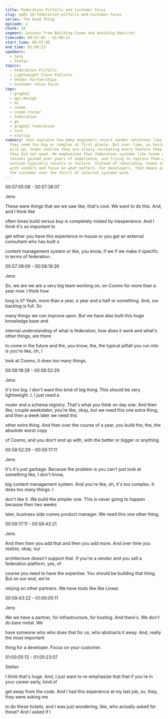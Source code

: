 ```yaml
---
title: Federation Pitfalls and Customer Focus
slug: ep01-18-federation-pitfalls-and-customer-focus
series: The Good Thing
episode: 1
chunk: 18
segment: Lessons from Building Cosmo and Avoiding Rewrites
timecode: 00:57:05 – 01:00:23
start_time: 00:57:05
end_time: 01:00:23
speakers:
  - Jens
  - Stefan
topics:
  - Federation Pitfalls
  - Lightweight Clone Failures
  - Vendor Partnerships
  - Customer Value Focus
tags:
  - graphql
  - api-design
  - ai
  - cosmo
  - cosmo-router
  - federation
  - go
  - graphql-federation
  - rust
  - startup
summary: Jens explains how many engineers reject vendor solutions like Cosmo because
  they seem too big or complex at first glance. But over time, as business requirements
  pile up, teams realize they are slowly recreating every feature they once thought
  they did not need. He emphasizes that federation systems like Cosmo reflect deep
  lessons gained over years of experience, and trying to replace them with a lightweight
  version typically results in failure. Instead of rebuilding, teams should partner
  with vendors and focus on what matters. For developers, that means prioritizing
  the customer over the thrill of internal systems work.
---
```





00:57:05:08 - 00:57:38:07

Jens

These were things that we we saw like, that's cool. We want to do this. And, and I think like

often times build versus buy is completely misled by inexperience. And I think it's so important to

get either you have this experience in-house or you get an external consultant who has built a

content management system or like, you know, if we if we make it specific in terms of federation.

00:57:38:09 - 00:58:18:26

Jens

So, we are we are a very big team working on, on Cosmo for more than a year now. I think how

long is it? Yeah, more than a year, a year and a half or something. And, our backlog is full. So

many things we can improve upon. But we have also built this huge knowledge base and

internal understanding of what is federation, how does it work and what's other things, are there

to come in the future and the, you know, the, the typical pitfall you run into is you're like, oh, I

look at Cosmo, it does too many things.

00:58:18:28 - 00:58:52:29

Jens

It's too big. I don't want this kind of big thing. This should be very lightweight. I, I just need a

router and a schema registry. That's what you think on day one. And then like, couple weekslater, you're like, okay, but we need this one extra thing, and then a week later we need this

other extra thing. And then over the course of a year, you build the, the, the absolute worst copy

of Cosmo, and you don't end up with, with the better or bigger or anything.

00:58:52:29 - 00:59:17:11

Jens

It's it's just garbage. Because the problem is you can't just look at something like, I don't know,

big content management system. And you're like, oh, it's too complex. It does too many things. I

don't like it. We build the simpler one. This is never going to happen because then two weeks

later, business side comes product manager. We need this one other thing.

00:59:17:11 - 00:59:43:21

Jens

And then then you add that and then you add more. And over time you realize, okay, our

architecture doesn't support that. If you're a vendor and you sell a federation platform, yes, of

course you need to have the expertise. You should be building that thing. But on our end, we're

relying on other partners. We have tools like like Linear.

00:59:43:22 - 01:00:05:11

Jens

We we have a partner, for infrastructure, for hosting. And there's. We don't do bare metal. We

have someone who who does that for us, who abstracts it away. And, really the most important

thing for a developer. Focus on your customer.

01:00:05:13 - 01:00:23:07

Stefan

I think that's huge. And, I just want to re-emphasize that that if you're in your career early, kind of

get away from the code. And I had this experience at my last job, so, they, they were asking me

to do these tickets, and I was just wondering, like, who actually asked for these? And I asked if I


